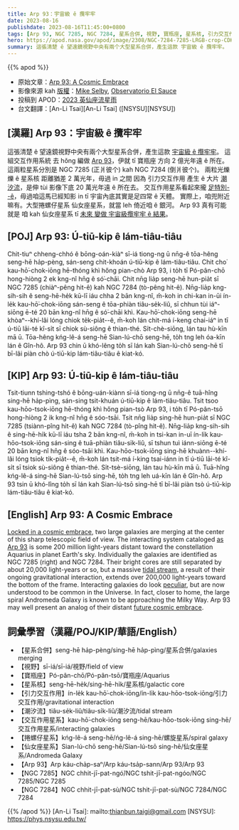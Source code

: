 ```yaml
---
title: Arp 93：宇宙級 ê 攬牢牢
date: 2023-08-16
publishdate: 2023-08-16T11:45:00+0800
tags: [Arp 93, NGC 7285, NGC 7284, 星系合併, 視野, 寶瓶座, 星系核, 引力交互作用, 潮汐流, 交互作用星系, 捲螺仔星系, 仙女座星系]
hero: https://apod.nasa.gov/apod/image/2308/NGC-7284-7285-LRGB-crop-CDK-1000-7-August-2023x1024.jpg
summary: 這張清楚 ê 望遠鏡視野中央有兩个大型星系合併，產生這款 宇宙級 ê 攬牢牢。
---
```


{{% apod %}}

- 原始文章：[Arp 93: A Cosmic Embrace](https://apod.nasa.gov/apod/ap230816.html)
- 影像來源 kah [版權][copyright]：[Mike Selby](https://www.facebook.com/masterdarksastro/), [Observatorio El Sauce](https://obstech.cl/)
- 投稿到 APOD：[2023 英仙座流星雨](https://www.facebook.com/media/set/?set=a.278469731548278&type=3)
- 台文翻譯：[An-Li Tsai][An-Li Tsai] ([NSYSU][NSYSU])

## [漢羅] Arp 93：宇宙級 ê 攬牢牢
這張清楚 ê 望遠鏡視野中央有兩个大型星系合併，產生這款 [宇宙級 ê 攬牢牢][Locked in a cosmic embrace]。
這組交互作用系統 去 hŏng 編做 [Arp 93][as Arp 93]，伊就 tī 寶瓶座 方向 2 億光年遠 ê 所在。
這兩粒星系分別是 NGC 7285 (正爿彼个) kah NGC 7284 (倒爿彼个)。
兩粒光爍爍 ê 星系核 距離猶差 2 萬光年，毋過 in 之間 因為 引力交互作用 產生 ê 大片 [潮汐流][tidal stream]，是伸 tùi 影像下底 20 萬光年遠 ê 所在去。
交互作用星系看起來攏 [足特別--ê][peculiar]，毋過咱這馬已經知影 in tī 宇宙內底其實是足四常 ê 天體。
實際上，咱兜附近嘛有。大型捲螺仔星系 仙女座星系，就當 leh 倚近咱 ê 銀河。
Arp 93 真有可能就是 咱 kah 仙女座星系 tī [未來 變做 宇宙級攬牢牢 ê 結果][future cosmic embrace]。

## [POJ] Arp 93: Ú-tiū-kip ê lám-tiâu-tiâu
Chit-tiuⁿ chheng-chhó ê bōng-oán-kiàⁿ sī-iá tiong-ng ū nn̄g-ê tōa-hêng seng-hē ha̍p-pèng, sán-seng chit-khoán ú-tiū-kip ê lám-tiâu-tiâu.
Chit cho͘ kau-hō͘-chok-iōng hē-thóng khì hőng pian-chò Arp 93, i to̍h tī Pó-pân-chō hong-hiòng 2 ek kng-nî hn̄g ê só͘-chāi.
Chit nn̄g lia̍p seng-hē hun-pia̍t sī NGC 7285 (chiàⁿ-pêng hit-ê) kah NGC 7284 (tò-pêng hit-ê).
Nn̄g-lia̍p kng-sih-sih ê seng-hē-he̍k kū-lī iáu chha 2 bān kng-nî, m̄-koh in chi-kan in-ūi ín-le̍k kau-hō͘-chok-iōng sán-seng ê tōa-phiàn tiâu-se̍k-liû, sī chhun tùi iáⁿ-siōng ē-té 20 bān kng-nî hn̄g ê só͘-chāi khì.
Kau-hō͘-chok-iōng seng-hē khòaⁿ--khí-lâi lóng chiok te̍k-pia̍t--ê, m̄-koh lán chit-má í-keng chai-iáⁿ in tī ú-tiū lāi-té kî-si̍t sī chiok sù-siông ê thian-thé.
Si̍t-chè-siōng, lán tau hù-kīn mā ū.
Tōa-hêng kńg-lê-á seng-hē Sian-lú-chō seng-hē, to̍h tng leh óa-kīn lán ê Gîn-hô.
Arp 93 chin ū khó-lêng to̍h sī lán kah Sian-lú-chō seng-hē tī bī-lâi piàn chò ú-tiū-kip lám-tiâu-tiâu ê kiat-kó.

## [KIP] Arp 93: Ú-tiū-kip ê lám-tiâu-tiâu
Tsit-tiunn tshing-tshó ê bōng-uán-kiànn sī-iá tiong-ng ū nn̄g-ê tuā-hîng sing-hē ha̍p-pìng, sán-sing tsit-khuán ú-tiū-kip ê lám-tiâu-tiâu.
Tsit tsoo kau-hōo-tsok-iōng hē-thóng khì hőng pian-tsò Arp 93, i to̍h tī Pó-pân-tsō hong-hiòng 2 ik kng-nî hn̄g ê sóo-tsāi.
Tsit nn̄g lia̍p sing-hē hun-pia̍t sī NGC 7285 (tsiànn-pîng hit-ê) kah NGC 7284 (tò-pîng hit-ê).
Nn̄g-lia̍p kng-sih-sih ê sing-hē-hi̍k kū-lī iáu tsha 2 bān kng-nî, m̄-koh in tsi-kan in-uī ín-li̍k kau-hōo-tsok-iōng sán-sing ê tuā-phiàn tiâu-si̍k-liû, sī tshun tuì iánn-siōng ē-té 20 bān kng-nî hn̄g ê sóo-tsāi khì.
Kau-hōo-tsok-iōng sing-hē khuànn--khí-lâi lóng tsiok ti̍k-pia̍t--ê, m̄-koh lán tsit-má í-king tsai-iánn in tī ú-tiū lāi-té kî-si̍t sī tsiok sù-siông ê thian-thé.
Si̍t-tsè-siōng, lán tau hù-kīn mā ū.
Tuā-hîng kńg-lê-á sing-hē Sian-lú-tsō sing-hē, to̍h tng leh uá-kīn lán ê Gîn-hô.
Arp 93 tsin ū khó-lîng to̍h sī lán kah Sian-lú-tsō sing-hē tī bī-lâi piàn tsò ú-tiū-kip lám-tiâu-tiâu ê kiat-kó.

## [English] Arp 93: A Cosmic Embrace
[Locked in a cosmic embrace][Locked in a cosmic embrace], two large galaxies are merging at the center of this sharp telescopic field of view.
The interacting system cataloged [as Arp 93][as Arp 93] is some 200 million light-years distant toward the constellation Aquarius in planet Earth's sky.
Individually the galaxies are identified as NGC 7285 (right) and NGC 7284.
Their bright cores are still separated by about 20,000 light-years or so, but a massive [tidal stream][tidal stream], a result of their ongoing gravitational interaction, extends over 200,000 light-years toward the bottom of the frame.
Interacting galaxies do look [peculiar][peculiar], but are now understood to be common in the Universe.
In fact, closer to home, the large spiral Andromeda Galaxy is known to be approaching the Milky Way.
Arp 93 may well present an analog of their distant [future cosmic embrace][future cosmic embrace].

## 詞彙學習（漢羅/POJ/KIP/華語/English）
- 【星系合併】seng-hē ha̍p-pèng/sing-hē ha̍p-pìng/星系合併/galaxies merging
- 【視野】sī-iá/sī-iá/視野/field of view
- 【寶瓶座】Pó-pân-chō/Pó-pân-tsō/寶瓶座/Aquarius
- 【星系核】seng-hē-he̍k/sing-hē-hi̍k/星系核/galactic core
- 【引力交互作用】ín-le̍k kau-hō͘-chok-iōng/ín-li̍k kau-hōo-tsok-iōng/引力交互作用/gravitational interaction
- 【潮汐流】tiâu-se̍k-liû/tiâu-si̍k-liû/潮汐流/tidal stream
- 【交互作用星系】kau-hō͘-chok-iōng seng-hē/kau-hōo-tsok-iōng sing-hē/交互作用星系/interacting galaxies
- 【捲螺仔星系】kńg-lê-á seng-hē/ńg-lê-á sing-hē/螺旋星系/spiral galaxy
- 【仙女座星系】Sian-lú-chō seng-hē/Sian-lú-tsō sing-hē/仙女座星系/Andromeda Galaxy
- 【Arp 93】Arp káu-cha̍p-saⁿ/Arp káu-tsa̍p-sann/Arp 93/Arp 93
- 【NGC 7285】NGC chhit-jī-pat-ngó͘/NGC tshit-jī-pat-ngóo/NGC 7285/NGC 7285
- 【NGC 7284】NGC chhit-jī-pat-sù/NGC tshit-jī-pat-sù/NGC 7284/NGC 7284

{{% /apod %}}
[An-Li Tsai]: mailto:thianbun.taigi@gmail.com
[NSYSU]: https://phys.nsysu.edu.tw/

[copyright]: https://apod.nasa.gov/apod/fap/lib/about_apod.html#srapply
[License]: https://creativecommons.org/licenses/by/2.0/

[Locked in a cosmic embrace]:https://throughlightandtime.com/ngc-7284-7285-lrgb-crop-cdk-1000-7-august-2023/
[as Arp 93]:https://iopscience.iop.org/article/10.3847/2515-5172/ac9d3e
[tidal stream]:https://apod.nasa.gov/apod/ap150201.html
[peculiar]:http://nedwww.ipac.caltech.edu/level5/Arp/frames.html
[future cosmic embrace]:https://science.nasa.gov/science-news/science-at-nasa/2012/31may_andromeda/
